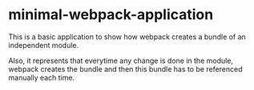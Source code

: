 # minimal-webpack-application

This is a basic application to show how webpack creates a bundle of an independent module.

Also, it represents that everytime any change is done in the module, webpack creates the bundle and then this bundle has to be referenced manually each time.
